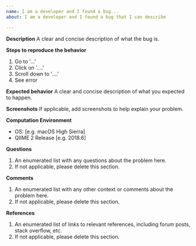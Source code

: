 ```yaml
---
name: I am a developer and I found a bug...
about: I am a developer and I found a bug that I can describe

---
```


**Description**
A clear and concise description of what the bug is.

**Steps to reproduce the behavior**
1. Go to '...'
2. Click on '....'
3. Scroll down to '....'
4. See error

**Expected behavior**
A clear and concise description of what you expected to happen.

**Screenshots**
If applicable, add screenshots to help explain your problem.

**Computation Environment**
- OS: [e.g. macOS High Sierra]
- QIIME 2 Release [e.g. 2018.6]

**Questions**
1. An enumerated list with any questions about the problem here.
2. If not applicable, please delete this section.

**Comments**
1. An enumerated list with any other context or comments about the problem here.
2. If not applicable, please delete this section.

**References**
1. An enumerated list of links to relevant references, including forum posts, stack overflow, etc.
2. If not applicable, please delete this section.
